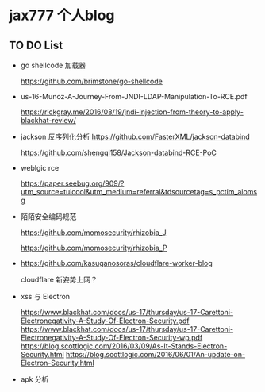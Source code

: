 # jax777 个人blog

## TO DO List

- go shellcode 加载器
 
    https://github.com/brimstone/go-shellcode

- us-16-Munoz-A-Journey-From-JNDI-LDAP-Manipulation-To-RCE.pdf

    https://rickgray.me/2016/08/19/jndi-injection-from-theory-to-apply-blackhat-review/

- jackson 反序列化分析 https://github.com/FasterXML/jackson-databind

    https://github.com/shengqi158/Jackson-databind-RCE-PoC

- weblgic rce

    https://paper.seebug.org/909/?utm_source=tuicool&utm_medium=referral&tdsourcetag=s_pctim_aiomsg


- 陌陌安全编码规范

    https://github.com/momosecurity/rhizobia_J

    https://github.com/momosecurity/rhizobia_P  

- https://github.com/kasuganosoras/cloudflare-worker-blog

    cloudflare 新姿势上网？

- xss 与 Electron
    
    https://www.blackhat.com/docs/us-17/thursday/us-17-Carettoni-Electronegativity-A-Study-Of-Electron-Security.pdf
    https://www.blackhat.com/docs/us-17/thursday/us-17-Carettoni-Electronegativity-A-Study-Of-Electron-Security-wp.pdf
    https://blog.scottlogic.com/2016/03/09/As-It-Stands-Electron-Security.html
    https://blog.scottlogic.com/2016/06/01/An-update-on-Electron-Security.html

- apk 分析